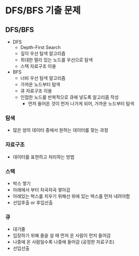 # DFS/BFS 기출 문제

## DFS/BFS

* DFS
  * Depth-First Search
  * 깊이 우선 탐색 알고리즘
  * 최대한 멀리 있는 노드를 우선으로 탐색
  * 스택 자료구조 이용
* BFS
  * 너비 우선 탐색 알고리즘
  * 가까운 노드부터 탐색
  * 큐 자료구조 이용
  * 인접한 노드를 반복적으로 큐에 넣도록 알고리즘 작성
    * 먼저 들어온 것이 먼저 나가게 되어, 가까운 노드부터 탐색

### 탐색

* 많은 양의 데이터 중에서 원하는 데이터를 찾는 과정

### 자료구조

* 데이터를 표현하고 처리하는 방법

### 스택

* 박스 쌓기
* 아래에서 부터 차곡차곡 쌓아감
* 아래있는 박스를 치우기 위해선 위에 있는 박스를 먼저 내려야함
* 선입후출 or 후입선출

### 큐

* 대기줄
* 입장하기 위해 줄을 설 때 먼저 온 사람이 먼저 들어감
* 나중에 온 사람일수록 나중에 들어감 (공정한 자료구조)
* 선입선출
